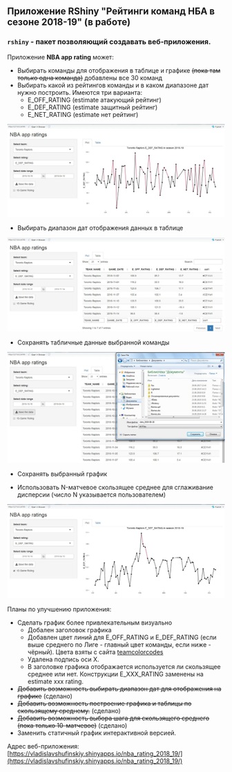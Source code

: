 ## Приложение RShiny "Рейтинги команд НБА в сезоне 2018-19" (в работе)

### ```rshiny``` - пакет позволяющий создавать веб-приложения.

Приложение **NBA app rating** может:

* Выбирать команды для отображения в таблице и графике ~~(пока там только одна команда)~~ добавлены все 30 команд
* Выбирать какой из рейтингов команды и в каком диапазоне дат нужно построить. Имеются три варианта:
  * E_OFF_RATING (estimate атакующий рейтинг)
  * E_DEF_RATING (estimate защитный рейтинг)
  * E_NET_RATING (estimate нет рейтинг)

![](image/plot.jpg)
 
* Выбирать диапазон дат отображения данных в таблице

![](image/table.jpg)

* Сохранять табличные данные выбранной команды

![](image/save_data.jpg)

* Сохранять выбранный график

* Использовать N-матчевое скользящее среднее для сглаживание дисперсии (число N указывается пользователем)

![](image/plot_10_rolling.jpg)

Планы по улучшению приложения:

* Сделать график более привлекательным визуально
  * Добален заголовок графика
  * Добавлен цвет линий для E_OFF_RATING и E_DEF_RATING (если выше среднего по Лиге - главный цвет команды, если ниже - чёрный). Цвета взяты с сайта [teamcolorcodes](https://teamcolorcodes.com/)
  * Удалена подпись оси X.
  * В заголовке графика отображается используется ли скользящее среднее или нет. Конструкции E_ХХХ_RATING заменены на estimate xxx rating.
* ~~Добавить возможность выбирать диапазон дат для отображения на графике~~ (сделано)
* ~~Добавить возможность построение графика и таблицы по скользящему среднему.~~ (сделано)
* ~~Добавить возможность выбора шага для скользящего среднего (пока только 10-матчевое)~~ (сделано)
* Заменить статичный график интерактивной версией.

Адрес веб-приложения: [https://vladislavshufinskiy.shinyapps.io/nba_rating_2018_19/](https://vladislavshufinskiy.shinyapps.io/nba_rating_2018_19/)

